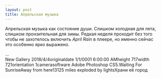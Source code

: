 ```yaml
---
layout: post
title: Апрельская музыка
---
```


Апрельская музыка как состояние души. Слишком холодная для лета, слишком пронзительная для зимы. Редкая неделя проходит без того чтобы не захотелось включить *April Rain* в плеере, но именно сейчас это особенно ярко выражено.

<div id="cp_widget_be1e7aa7-d059-413c-bd3f-3719e5d99527">...</div><script type="text/javascript">
var cpo = []; cpo["_object"] ="cp_widget_be1e7aa7-d059-413c-bd3f-3719e5d99527"; cpo["_fid"] = "AsBAOOur2dJY";
var _cpmp = _cpmp || []; _cpmp.push(cpo);
(function() { var cp = document.createElement("script"); cp.type = "text/javascript";
cp.async = true; cp.src = "//www.cincopa.com/media-platform/runtime/libasync.js";
var c = document.getElementsByTagName("script")[0];
c.parentNode.insertBefore(cp, c); })(); </script><noscript><span>New Gallery 2018/4/4</span><span>originaldate</span><span> 1/1/0001 6:00:00 AM</span><span>height</span><span> 717</span><span>width</span><span> 721</span><span>orientation</span><span> 1</span><span>camerasoftware</span><span> Adobe Photoshop CS5.</span><span>Waiting For Sunrise</span><span>Away from here</span><span>13125 miles exploded by lights</span><span>Храни её город</span></noscript>